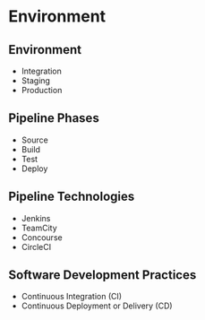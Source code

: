 # Environment

## Environment

- Integration
- Staging
- Production

## Pipeline Phases

- Source
- Build
- Test
- Deploy

## Pipeline Technologies

- Jenkins
- TeamCity
- Concourse
- CircleCI

## Software Development Practices

- Continuous Integration (CI)
- Continuous Deployment or Delivery (CD)
